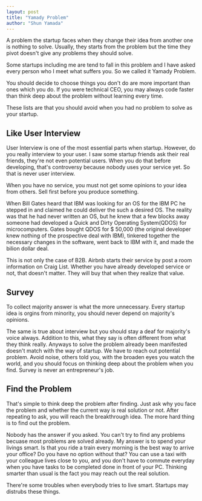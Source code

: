 ```yaml
---
layout: post
title: "Yamady Problem"
author: "Shun Yamada"
---
```


A problem the startup faces when they change their idea from another one is nothing to solve. Usually, they starts from the problem but the time they pivot doesn't give any problems they should solve.

Some startups including me are tend to fall in this problem and I have asked every person who I meet what suffers you. So we called it Yamady Problem.

You should decide to choose things you don't do are more important than ones which you do. If you were technical CEO, you may always code faster than think deep about the problem without learning every time.

These lists are that you should avoid when you had no problem to solve as your startup.

## Like User Interview

User Interview is one of the most essential parts when startup. However, do you really interview to your user. I saw some startup friends ask their real friends, they're not even potential users. When you do that before developing, that's controversy because nobody uses your service yet. So that is never user interview.

When you have no service, you must not get some opinions to your idea from others. Sell first before you produce something.

When Bill Gates heard that IBM was looking for an OS for the IBM PC he stepped in and claimed he could deliver the such a desired OS. The reality was that he had never written an OS, but he knew that a few blocks away someone had developed a Quick and Dirty Operating System(QDOS) for microcomputers. Gates bought QDOS for \$ 50,000 (the original developer knew nothing of the prospective deal with IBM), tinkered together the necessary changes in the software, went back to IBM with it, and made the bilion dollar deal.

This is not only the case of B2B. Airbnb starts their service by post a room information on Craig List. Whether you have already developed service or not, that doesn't matter. They will buy that when they realize that value.

## Survey

To collect majority answer is what the more unnecessary. Every startup idea is orgins from minority, you should never depend on majority's opinions.

The same is true about interview but you should stay a deaf for majority's voice always. Addition to this, what they say is often different from what they think really. Anyways to solve the problem already been manifested doesn't match with the way of startup. We have to reach out potential problem. Avoid noise, others told you, with the broaden eyes you watch the world, and you should focus on thinking deep about the problem when you find. Survey is never an entrepreneur's job.

## Find the Problem

That's simple to think deep the problem after finding. Just ask why you face the problem and whether the current way is real solution or not. After repeating to ask, you will reach the breakthrough idea. The more hard thing is to find out the problem.

Nobody has the answer if you asked. You can't try to find any problems becuase most problems are solved already. My answer is to spend your livings smart. Is that you ride a train every morning is the best way to arrive your office? Do you have no option without that? You can use a taxi with your colleague lives close to you, and you don't have to commute everyday when you have tasks to be completed done in front of your PC. Thinking smarter than usual is the fact you may reach out the real solution.

There're some troubles when everybody tries to live smart. Startups may distrubs these things.
